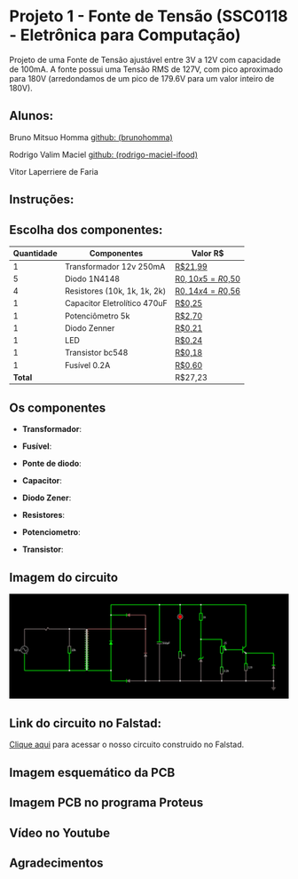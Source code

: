 # Projeto 1 - Fonte de Tensão (SSC0118 - Eletrônica para Computação)
Projeto de uma Fonte de Tensão ajustável entre 3V a 12V com capacidade de 100mA. A fonte possui uma Tensão RMS de 127V, com pico aproximado para 180V (arredondamos de um pico de 179.6V para um valor inteiro de 180V).


## Alunos:
Bruno Mitsuo Homma [github: (brunohomma)](https://github.com/brunohomma)

Rodrigo Valim Maciel [github: (rodrigo-maciel-ifood)](https://github.com/rodrigo-maciel-ifood)

Vitor Laperriere de Faria []()

## Instruções:

## Escolha dos componentes:
| Quantidade | Componentes                 | Valor R$ |
|------------|-----------------------------|----------|
| 1          | Transformador 12v 250mA     | [R$21,99](https://tinyurl.com/a4674dyj) |
| 5          | Diodo 1N4148                | [R$0,10 x 5 = R$0,50](https://tinyurl.com/vd29hv2v) |
| 4          | Resistores (10k, 1k, 1k, 2k)| [R$0,14 x 4 = R$0,56](https://tinyurl.com/4wckxvxy) |
| 1          | Capacitor Eletrolítico 470uF| [R$0,25](https://tinyurl.com/xkf6jmpc) |
| 1          | Potenciômetro 5k            | [R$2,70](https://tinyurl.com/25ct25jr) |
| 1          | Diodo Zenner                | [R$0,21](https://tinyurl.com/d9emevrh) |
| 1          | LED                         | [R$0,24](https://tinyurl.com/yya8psu8) |
| 1          | Transistor bc548            | [R$0,18](https://tinyurl.com/597hm6df) |
| 1          | Fusível 0.2A                | [R$0,60](https://tinyurl.com/65jvr5db) |
| **Total**  |                             |  R$27,23    |

## Os componentes

* **Transformador**: 
 
* **Fusível**: 

* **Ponte de diodo**: 

* **Capacitor**: 

* **Diodo Zener**: 

* **Resistores**: 

* **Potenciometro**: 

* **Transistor**: 

## Imagem do circuito
<img src="./Images/circuito2.png">

## Link do circuito no Falstad:
<a href="https://tinyurl.com/yfo9azrl" target="_blank">Clique aqui</a> para acessar o nosso circuito construido no Falstad.

## Imagem esquemático da PCB
<!-- <img src="./Images/Esquemático.png"> -->

## Imagem PCB no programa Proteus
<!-- <img src="./Images/pcb.png"> -->

## Vídeo no Youtube

## Agradecimentos
